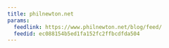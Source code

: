 ```yaml
---
title: philnewton.net
params:
  feedlink: https://www.philnewton.net/blog/feed/
  feedid: ec088154b5ed1fa152fc2ffbcdfda504
---
```

